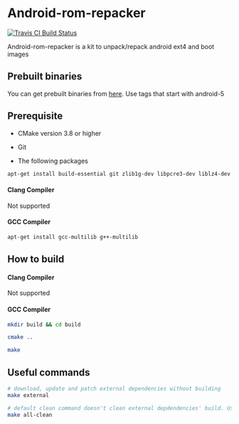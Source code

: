 # Android-rom-repacker

[![Travis CI Build Status](https://travis-ci.org/rkhat2/android-rom-repacker.svg?branch=android-5)](https://travis-ci.org/rkhat2/android-rom-repacker)

Android-rom-repacker is a kit to unpack/repack android ext4 and boot images

## Prebuilt binaries

You can get prebuilt binaries from [here](https://www.github.com/rkhat2/android-rom-repacker/releases). Use tags that start with android-5

## Prerequisite

* CMake version 3.8 or higher

* Git

* The following packages

```bash
apt-get install build-essential git zlib1g-dev libpcre3-dev liblz4-dev
```

#### Clang Compiler

Not supported

#### GCC Compiler

```bash
apt-get install gcc-multilib g++-multilib
```

## How to build

#### Clang Compiler

Not supported

#### GCC Compiler

```bash
mkdir build && cd build

cmake ..

make
```

## Useful commands

```bash
# download, update and patch external dependencies without building
make external 

# default clean command doesn't clean external depdendencies' build. Use this instead.
make all-clean
```